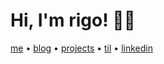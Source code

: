 # Hi, I'm rigo! 👋🏽 

[me](https://rigomoran.com/) • [blog](https://rigomoran.com/ideas) • [projects](https://rigomoran.com/projects/) • [til](https://rigomoran.com/til/) • [linkedin](https://www.linkedin.com/in/rodrigomoran)



